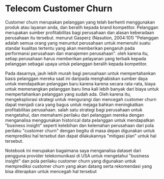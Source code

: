 # Telecom Customer Churn

  Customer churn merupakan pelanggan yang telah berhenti menggunakan produk atau layanan anda, dan beralih kepada brand kompetitor. Pelanggan merupakan sumber profitabilitas bagi perusahaan dan alasan keberadaan perusahaan itu tersebut. menurut Gasperz (Nasution, 2004:101) "Pelanggan adalah semua orang yang menuntut perusahaan untuk memenuhi suatu standar kualitas tertentu yang akan memberikan pengaruh pada performansi perusahaan dan manajemen perusahaan". oleh karena itu, setiap perusahaan harus memberikan pelayanan yang terbaik kepada pelanggan sebagai upaya untuk pelanggan beralih kepada kompetitor.
  
  Pada dasarnya, jauh lebih murah bagi perusahaan untuk mempertahankan basis pelanggan mereka saat ini daripada menghabiskan sumber daya untuk mendapatkan pelanggan baru karena karena secara rata-rata, biaya untuk memenangkan pelanggan baru lima kali lebih banyak dari biaya untuk mempertahankan pelanggan yang sudah ada. Oleh karena itu, mengeksplorasi strategi untuk mengurangi dan mencegah customer churn  dapat menjadi cara yang bagus untuk mejaga bahkan meningkatkan profitabilitas perusahaan. salah satu strategi bagi perusahaan untuk mengetahui, dan memahami perilaku dari pelanggan mereka dengan menganalisa menggunakan historical data pelanggan untuk mendapatkan "business insight" seperti kelebihan dan kelemahan perusahaan dari pola perilaku "customer churn" dengan begitu di masa depan digunakan untuk memprediksi hal tersebut dan dapat dilakukannya "mitigasi plan" untuk hal tersebut.
  
  Notebook ini merupakan bagaimana saya menganalisa dataset dari pengguna provider telekomunikasi di USA untuk mengetahui "business insight" dan pola perilaku customer churn yang digunakan untuk memprediksi customer churn yang akan datang serta rekomendasi yang bisa diterapkan untuk mencegah hal tersebut
